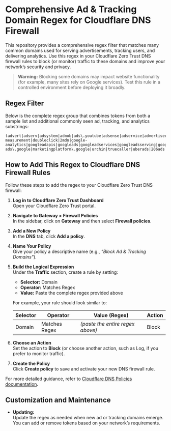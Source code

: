# Comprehensive Ad & Tracking Domain Regex for Cloudflare DNS Firewall

This repository provides a comprehensive regex filter that matches many common domains used for serving advertisements, tracking users, and delivering analytics. Use this regex in your Cloudflare Zero Trust DNS firewall rules to block (or monitor) traffic to these domains and improve your network’s security and privacy.

> **Warning:** Blocking some domains may impact website functionality (for example, many sites rely on Google services). Test this rule in a controlled environment before deploying it broadly.

## Regex Filter

Below is the complete regex group that combines tokens from both a sample list and additional commonly seen ad, tracking, and analytics substrings:

```regex
(advert|adserv|adsystem|admob|ads\.youtube|adsense|adservice|advertisercommunity|advertiserscommunity|adwords|adwordsexpress|app-measurement|doubleclick|2mdn|google-analytics|googleadapis|googleads|googleadservices|googleadsserving|googleoptimize|googlesyndication|googletagmanager|googletagservices|googletraveladservices|googlevads|mail-ads\.google|marketingplatform\.google|urchin|truecaller|uberads|206ads|360in|360yield|3lift|a2z|aarki|ad2iction|adcolony|addthis|adform|adhaven|adlooxtracking|admicro|adnxs|adpushup|adroll|adsafeprotected|adsbynimbus|adspruce|adsrvr|adswizz|adtelligent|adventori|adzerk|aerserv|amplitude|aniview|anzuinfra|apester|aralego|atdmt|atwola|bannersnack|batmobi|bluecava|blueconic|carambo|casalemediacriteo|crittercismriteo|crittercism|revcontent|ijinshan|imrworldwide|inmobi|marketo|moatads|moatpixel|mookie|perfectaudience|permutive|pubmatic|pushwoosh|rayjump|revjet|rfihub|richrelevance|rqmob|rubiconproject|onetag|samba|scopely|scorecardresearch|shareaholic|sharethis|sharethrough|smaato|snapads|speedshiftmedia|supersonicads|swrve|taboola|tremorhub|unity3d|vertamedia|videohub|vungle|wzrkt|xiaomi|yieldlove|yieldmo|yieldoptimizer|baidu|chinanet|yandex)
```

## How to Add This Regex to Cloudflare DNS Firewall Rules

Follow these steps to add the regex to your Cloudflare Zero Trust DNS firewall:

1. **Log in to Cloudflare Zero Trust Dashboard**  
   Open your Cloudflare Zero Trust portal.

2. **Navigate to Gateway > Firewall Policies**  
   In the sidebar, click on **Gateway** and then select **Firewall policies**.

3. **Add a New Policy**  
   In the **DNS** tab, click **Add a policy**.

4. **Name Your Policy**  
   Give your policy a descriptive name (e.g., *"Block Ad & Tracking Domains"*).

5. **Build the Logical Expression**  
   Under the **Traffic** section, create a rule by setting:
   
   - **Selector:** Domain  
   - **Operator:** Matches Regex  
   - **Value:** Paste the complete regex provided above
   
   For example, your rule should look similar to:

   | Selector | Operator      | Value (Regex)                                                                | Action |
   |----------|---------------|-------------------------------------------------------------------------------|--------|
   | Domain   | Matches Regex | *(paste the entire regex above)*                                             | Block  |

6. **Choose an Action**  
   Set the action to **Block** (or choose another action, such as Log, if you prefer to monitor traffic).

7. **Create the Policy**  
   Click **Create policy** to save and activate your new DNS firewall rule.

For more detailed guidance, refer to [Cloudflare DNS Policies documentation](https://developers.cloudflare.com/zero-trust/guides/dns-policies/).

## Customization and Maintenance
  
- **Updating:**  
  Update the regex as needed when new ad or tracking domains emerge. You can add or remove tokens based on your network’s requirements.
